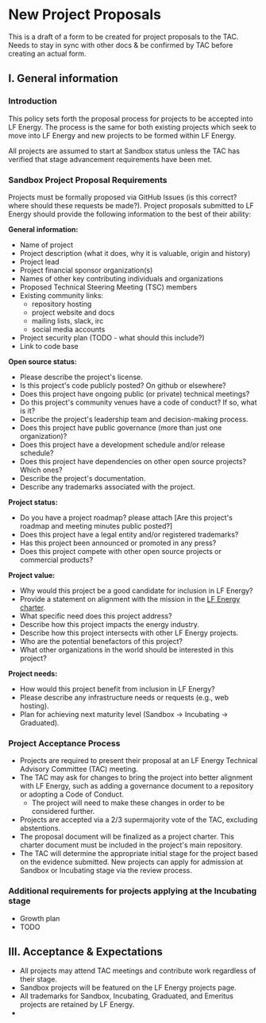 New Project Proposals
=====================

This is a draft of a form to be created for project proposals to the TAC. Needs to stay in sync with other docs & be confirmed by TAC before creating an actual form.

I. General information
----------------------

### Introduction

This policy sets forth the proposal process for projects to be accepted into LF Energy. The process is the same for both existing projects which seek to move into LF Energy and new projects to be formed within LF Energy.

All projects are assumed to start at Sandbox status unless the TAC has verified that stage advancement requirements have been met.

### Sandbox Project Proposal Requirements

Projects must be formally proposed via GitHub Issues (is this correct? where should these requests be made?). Project proposals submitted to LF Energy should provide the following information to the best of their ability:


**General information:**

- Name of project
- Project description (what it does, why it is valuable, origin and history)
- Project lead
- Project financial sponsor organization(s)
- Names of other key contributing individuals and organizations
- Proposed Technical Steering Meeting (TSC) members
- Existing community links:
   - repository hosting
   - project website and docs
   - mailing lists, slack, irc
   - social media accounts
- Project security plan (TODO - what should this include?)
- Link to code base

**Open source status:**

- Please describe the project's license.
- Is this project's code publicly posted? On github or elsewhere?
- Does this project have ongoing public (or private) technical meetings?
- Do this project's community venues have a code of conduct? If so, what is it?
- Describe the project's leadership team and decision-making process.
- Does this project have public governance (more than just one organization)?
- Does this project have a development schedule and/or release schedule?
- Does this project have dependencies on other open source projects? Which ones?
- Describe the project's documentation.
- Describe any trademarks associated with the project.

**Project status:**

- Do you have a project roadmap? please attach [Are this project's roadmap and meeting minutes public posted?]
- Does this project have a legal entity and/or registered trademarks?
- Has this project been announced or promoted in any press?
- Does this project compete with other open source projects or commercial products?

**Project value:**

- Why would this project be a good candidate for inclusion in LF Energy?
- Provide a statement on alignment with the mission in the [LF Energy charter](lf-energy-charter.md).
- What specific need does this project address?
- Describe how this project impacts the energy industry.
- Describe how this project intersects with other LF Energy projects.
- Who are the potential benefactors of this project?
- What other organizations in the world should be interested in this project?

**Project needs:**
- How would this project benefit from inclusion in LF Energy?
- Please describe any infrastructure needs or requests (e.g., web hosting).
- Plan for achieving next maturity level (Sandbox -> Incubating -> Graduated).


### Project Acceptance Process

- Projects are required to present their proposal at an LF Energy Technical Advisory Committee (TAC) meeting.
- The TAC may ask for changes to bring the project into better alignment with LF Energy, such as adding a governance document to a repository or adopting a Code of Conduct.
  - The project will need to make these changes in order to be considered further.
- Projects are accepted via a 2/3 supermajority vote of the TAC, excluding abstentions.
- The proposal document will be finalized as a project charter. This charter document must be included in the project's main repository.
- The TAC will determine the appropriate initial stage for the project based on the evidence submitted. New projects can apply for admission at Sandbox or Incubating stage via the review process.


### Additional requirements for projects applying at the Incubating stage

- Growth plan
- TODO

III. Acceptance & Expectations
------------------------------

- All projects may attend TAC meetings and contribute work regardless of their stage.
- Sandbox projects will be featured on the LF Energy projects page.
- All trademarks for Sandbox, Incubating, Graduated, and Emeritus projects are retained by LF Energy.
- 

